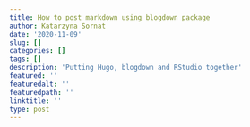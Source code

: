 ```yaml
---
title: How to post markdown using blogdown package
author: Katarzyna Sornat
date: '2020-11-09'
slug: []
categories: []
tags: []
description: 'Putting Hugo, blogdown and RStudio together'
featured: ''
featuredalt: ''
featuredpath: ''
linktitle: ''
type: post
---
```


